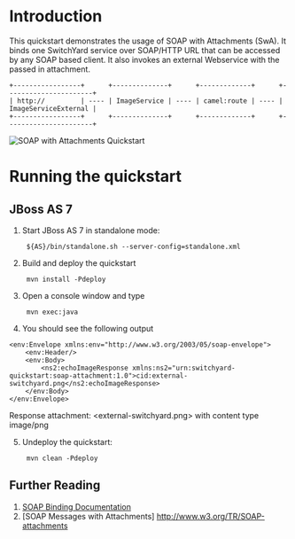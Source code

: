 Introduction
============
This quickstart demonstrates the usage of SOAP with Attachments (SwA). It binds
one SwitchYard service over SOAP/HTTP URL that can be accessed by any SOAP based client.
It also invokes an external Webservice with the passed in attachment.

```
+-----------------+      +--------------+      +-------------+      +----------------------+
| http://         | ---- | ImageService | ---- | camel:route | ---- | ImageServiceExternal |
+-----------------+      +--------------+      +-------------+      +----------------------+
```

![SOAP with Attachments Quickstart](https://github.com/jboss-switchyard/quickstarts/raw/master/soap-binding-rpc/soap-attachment.jpg)

Running the quickstart
======================

JBoss AS 7
----------
1. Start JBoss AS 7 in standalone mode:

        ${AS}/bin/standalone.sh --server-config=standalone.xml

2. Build and deploy the quickstart

        mvn install -Pdeploy

3. Open a console window and type

        mvn exec:java

4. You should see the following output
```
<env:Envelope xmlns:env="http://www.w3.org/2003/05/soap-envelope">
    <env:Header/>
    <env:Body>
        <ns2:echoImageResponse xmlns:ns2="urn:switchyard-quickstart:soap-attachment:1.0">cid:external-switchyard.png</ns2:echoImageResponse>
    </env:Body>
</env:Envelope>
```
Response attachment: <external-switchyard.png> with content type image/png

5. Undeploy the quickstart:

        mvn clean -Pdeploy

## Further Reading

1. [SOAP Binding Documentation](https://docs.jboss.org/author/display/SWITCHYARD/SOAP)
2. [SOAP Messages with Attachments] http://www.w3.org/TR/SOAP-attachments
